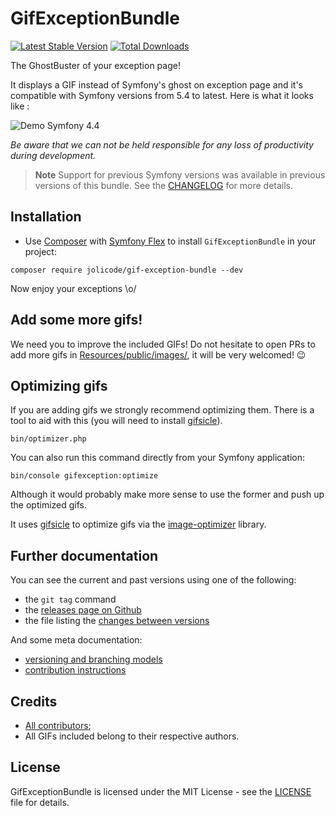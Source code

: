 # GifExceptionBundle

[![Latest Stable Version](https://poser.pugx.org/jolicode/gif-exception-bundle/v/stable)](https://packagist.org/packages/jolicode/gif-exception-bundle)
[![Total Downloads](https://poser.pugx.org/jolicode/gif-exception-bundle/downloads)](https://packagist.org/packages/jolicode/gif-exception-bundle)

The GhostBuster of your exception page!

It displays a GIF instead of Symfony's ghost on exception page and it's compatible with Symfony versions from 5.4 to latest.
Here is what it looks like :

![Demo Symfony  4.4](Resources/doc/images/demo.gif)

*Be aware that we can not be held responsible for any loss of productivity during development.*

> **Note**
> Support for previous Symfony versions was available in previous versions of this bundle.
> See the [CHANGELOG](CHANGELOG.md) for more details.

## Installation

- Use [Composer](http://getcomposer.org/) with [Symfony Flex](https://github.com/symfony/flex) to install `GifExceptionBundle` in your project:

```shell
composer require jolicode/gif-exception-bundle --dev
```

Now enjoy your exceptions \o/

## Add some more gifs!

We need you to improve the included GIFs! Do not hesitate to open PRs to add
more gifs in [Resources/public/images/](Resources/public/images/), it will be very welcomed! :wink:

## Optimizing gifs

If you are adding gifs we strongly recommend optimizing them. There is a tool to aid with this (you will need to install [gifsicle](http://www.lcdf.org/gifsicle/)).

```
bin/optimizer.php
```

You can also run this command directly from your Symfony application:

```
bin/console gifexception:optimize
```

Although it would probably make more sense to use the former and push up the optimized gifs.

It uses [gifsicle](https://www.lcdf.org/gifsicle/) to optimize gifs via the [image-optimizer](https://github.com/psliwa/image-optimizer) library.

## Further documentation

You can see the current and past versions using one of the following:

* the `git tag` command
* the [releases page on Github](https://github.com/jolicode/GifExceptionBundle/releases)
* the file listing the [changes between versions](CHANGELOG.md)

And some meta documentation:

* [versioning and branching models](VERSIONING.md)
* [contribution instructions](CONTRIBUTING.md)

## Credits

* [All contributors](https://github.com/jolicode/GifExceptionBundle/graphs/contributors);
* All GIFs included belong to their respective authors.

## License

GifExceptionBundle is licensed under the MIT License - see the [LICENSE](LICENSE) file
for details.
